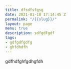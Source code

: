 ```yaml
---
title: dfsdfsfgsg
date: 2021-01-18 17:14:45 Z
permalink: "/{{slug}}/"
layout: page
menu: true
description: sdfgdfgdf
tags:
- gdfgdfgdfg
- ghfdhdfh
---
```


gdfhdfghfgdhgfdh